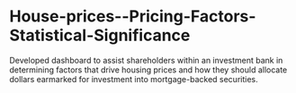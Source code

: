 # House-prices--Pricing-Factors-Statistical-Significance
Developed dashboard to assist shareholders within an investment bank in determining factors that drive housing prices and how they should allocate dollars earmarked for investment into mortgage-backed securities. 
